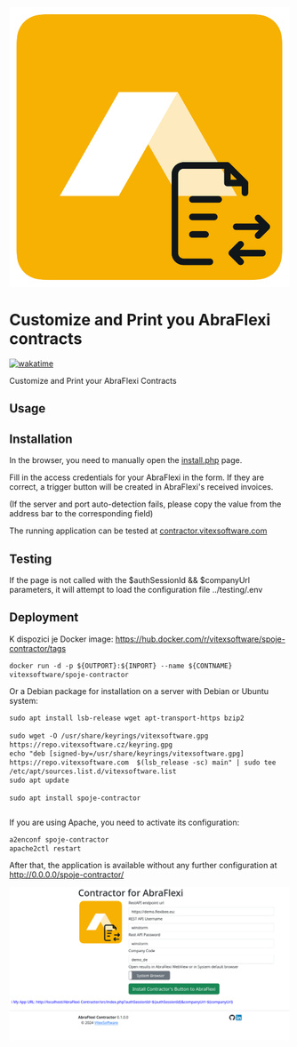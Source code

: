 ![project logo](project-logo.svg?raw=true)

Customize and Print you AbraFlexi contracts
=========================================

[![wakatime](https://wakatime.com/badge/user/5abba9ca-813e-43ac-9b5f-b1cfdf3dc1c7/project/ee6a134c-910e-437e-89ad-c357ea37af50.svg)](https://wakatime.com/badge/user/5abba9ca-813e-43ac-9b5f-b1cfdf3dc1c7/project/ee6a134c-910e-437e-89ad-c357ea37af50)

Customize and Print your AbraFlexi Contracts 

Usage
-----



Installation
------------

In the browser, you need to manually open the [install.php](src/install.php) page.

Fill in the access credentials for your AbraFlexi in the form.
If they are correct, a trigger button will be created in AbraFlexi's received invoices.

(If the server and port auto-detection fails, please copy the value from the address bar to the corresponding field)

The running application can be tested at [contractor.vitexsoftware.com](https://contractor.vitexsoftware.com/)

Testing
-------

If the page is not called with the $authSessionId && $companyUrl parameters, it will attempt to load the configuration file ../testing/.env

Deployment
----------

K dispozici je Docker image: https://hub.docker.com/r/vitexsoftware/spoje-contractor/tags

```
docker run -d -p ${OUTPORT}:${INPORT} --name ${CONTNAME} vitexsoftware/spoje-contractor
```

Or a Debian package for installation on a server with Debian or Ubuntu system:


```
sudo apt install lsb-release wget apt-transport-https bzip2

sudo wget -O /usr/share/keyrings/vitexsoftware.gpg https://repo.vitexsoftware.cz/keyring.gpg
echo "deb [signed-by=/usr/share/keyrings/vitexsoftware.gpg]  https://repo.vitexsoftware.com  $(lsb_release -sc) main" | sudo tee /etc/apt/sources.list.d/vitexsoftware.list
sudo apt update

sudo apt install spoje-contractor
```


```shell
```

If you are using Apache, you need to activate its configuration:

```
a2enconf spoje-contractor
apache2ctl restart
```

After that, the application is available without any further configuration at http://0.0.0.0/spoje-contractor/


![Installer](installer.png?raw=true)

